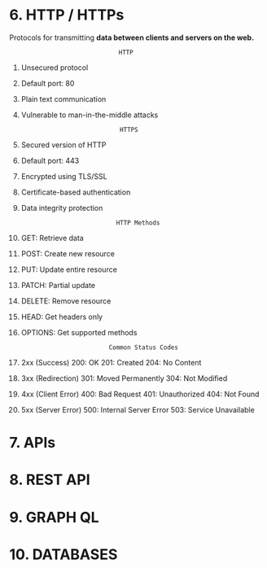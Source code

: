 # 6. HTTP / HTTPs
Protocols for transmitting **data between clients and servers on the web.**

                                  HTTP
1. Unsecured protocol
2. Default port: 80
3. Plain text communication
4. Vulnerable to man-in-the-middle attacks

                                  HTTPS
1. Secured version of HTTP
2. Default port: 443
3. Encrypted using TLS/SSL
4. Certificate-based authentication
5. Data integrity protection

                                 HTTP Methods
1. GET: Retrieve data
2. POST: Create new resource
3. PUT: Update entire resource
4. PATCH: Partial update
5. DELETE: Remove resource
6. HEAD: Get headers only
7. OPTIONS: Get supported methods
                            
                               Common Status Codes
1. 2xx (Success)
200: OK
201: Created
204: No Content

2. 3xx (Redirection)
301: Moved Permanently
304: Not Modified

3. 4xx (Client Error)
400: Bad Request
401: Unauthorized
404: Not Found
 
 5. 5xx (Server Error)
500: Internal Server Error
503: Service Unavailable
# 7. APIs
# 8. REST API
# 9. GRAPH QL
# 10. DATABASES